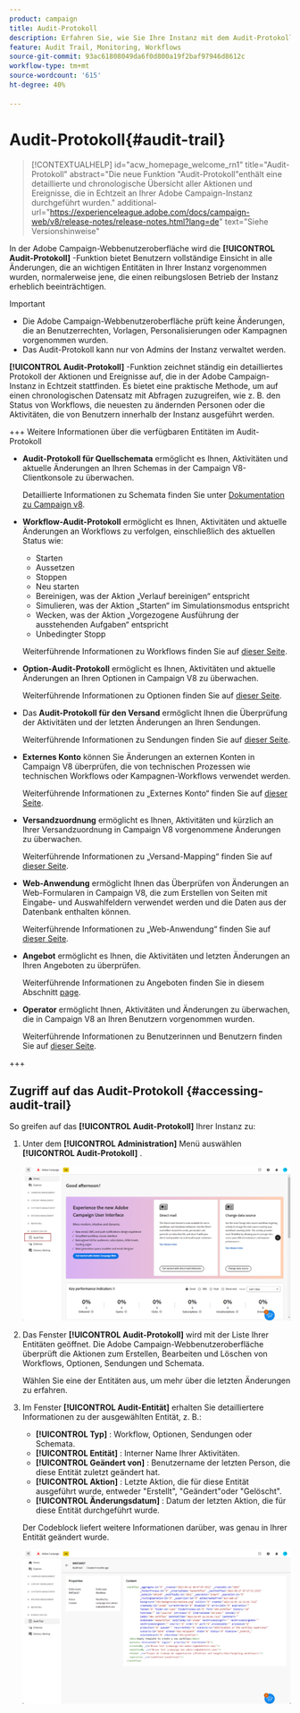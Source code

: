 ```yaml
---
product: campaign
title: Audit-Protokoll
description: Erfahren Sie, wie Sie Ihre Instanz mit dem Audit-Protokoll von Campaign überwachen.
feature: Audit Trail, Monitoring, Workflows
source-git-commit: 93ac61808049da6f0d800a19f2baf97946d8612c
workflow-type: tm+mt
source-wordcount: '615'
ht-degree: 40%

---
```


# Audit-Protokoll{#audit-trail}

>[!CONTEXTUALHELP]
>id="acw_homepage_welcome_rn1"
>title="Audit-Protokoll"
>abstract="Die neue Funktion &quot;Audit-Protokoll&quot;enthält eine detaillierte und chronologische Übersicht aller Aktionen und Ereignisse, die in Echtzeit an Ihrer Adobe Campaign-Instanz durchgeführt wurden."
>additional-url="https://experienceleague.adobe.com/docs/campaign-web/v8/release-notes/release-notes.html?lang=de" text="Siehe Versionshinweise"


In der Adobe Campaign-Webbenutzeroberfläche wird die **[!UICONTROL Audit-Protokoll]** -Funktion bietet Benutzern vollständige Einsicht in alle Änderungen, die an wichtigen Entitäten in Ihrer Instanz vorgenommen wurden, normalerweise jene, die einen reibungslosen Betrieb der Instanz erheblich beeinträchtigen.

>[!IMPORTANT]
>
>* Die Adobe Campaign-Webbenutzeroberfläche prüft keine Änderungen, die an Benutzerrechten, Vorlagen, Personalisierungen oder Kampagnen vorgenommen wurden.
>* Das Audit-Protokoll kann nur von Admins der Instanz verwaltet werden.

**[!UICONTROL Audit-Protokoll]** -Funktion zeichnet ständig ein detailliertes Protokoll der Aktionen und Ereignisse auf, die in der Adobe Campaign-Instanz in Echtzeit stattfinden. Es bietet eine praktische Methode, um auf einen chronologischen Datensatz mit Abfragen zuzugreifen, wie z. B. den Status von Workflows, die neuesten zu ändernden Personen oder die Aktivitäten, die von Benutzern innerhalb der Instanz ausgeführt werden.

+++ Weitere Informationen über die verfügbaren Entitäten im Audit-Protokoll

* **Audit-Protokoll für Quellschemata** ermöglicht es Ihnen, Aktivitäten und aktuelle Änderungen an Ihren Schemas in der Campaign V8-Clientkonsole zu überwachen.

  Detaillierte Informationen zu Schemata finden Sie unter [Dokumentation zu Campaign v8](https://experienceleague.adobe.com/en/docs/campaign/campaign-v8/developer/shemas-forms/schemas).

* **Workflow-Audit-Protokoll** ermöglicht es Ihnen, Aktivitäten und aktuelle Änderungen an Workflows zu verfolgen, einschließlich des aktuellen Status wie:

   * Starten
   * Aussetzen
   * Stoppen
   * Neu starten
   * Bereinigen, was der Aktion „Verlauf bereinigen“ entspricht
   * Simulieren, was der Aktion „Starten“ im Simulationsmodus entspricht
   * Wecken, was der Aktion „Vorgezogene Ausführung der ausstehenden Aufgaben“ entspricht
   * Unbedingter Stopp

  Weiterführende Informationen zu Workflows finden Sie auf [dieser Seite](../workflows/gs-workflows.md).

* **Option-Audit-Protokoll** ermöglicht es Ihnen, Aktivitäten und aktuelle Änderungen an Ihren Optionen in Campaign V8 zu überwachen.

  Weiterführende Informationen zu Optionen finden Sie auf [dieser Seite](https://experienceleague.adobe.com/de/docs/campaign-classic/using/installing-campaign-classic/appendices/configuring-campaign-options).

* Das **Audit-Protokoll für den Versand** ermöglicht Ihnen die Überprüfung der Aktivitäten und der letzten Änderungen an Ihren Sendungen.

  Weiterführende Informationen zu Sendungen finden Sie auf [dieser Seite](../msg/gs-deliveries.md).

* **Externes Konto** können Sie Änderungen an externen Konten in Campaign V8 überprüfen, die von technischen Prozessen wie technischen Workflows oder Kampagnen-Workflows verwendet werden.

  Weiterführende Informationen zu „Externes Konto“ finden Sie auf [dieser Seite](https://experienceleague.adobe.com/en/docs/campaign/campaign-v8/config/configuration/external-accounts).

* **Versandzuordnung** ermöglicht es Ihnen, Aktivitäten und kürzlich an Ihrer Versandzuordnung in Campaign V8 vorgenommene Änderungen zu überwachen.

  Weiterführende Informationen zu „Versand-Mapping“ finden Sie auf [dieser Seite](https://experienceleague.adobe.com/en/docs/campaign/campaign-v8/audience/add-profiles/target-mappings).

* **Web-Anwendung** ermöglicht Ihnen das Überprüfen von Änderungen an Web-Formularen in Campaign V8, die zum Erstellen von Seiten mit Eingabe- und Auswahlfeldern verwendet werden und die Daten aus der Datenbank enthalten können.

  Weiterführende Informationen zu „Web-Anwendung“ finden Sie auf [dieser Seite](https://experienceleague.adobe.com/en/docs/campaign/campaign-v8/content/webapps).

* **Angebot** ermöglicht es Ihnen, die Aktivitäten und letzten Änderungen an Ihren Angeboten zu überprüfen.

  Weiterführende Informationen zu Angeboten finden Sie in diesem Abschnitt [page](../msg/offers.md).

* **Operator** ermöglicht Ihnen, Aktivitäten und Änderungen zu überwachen, die in Campaign V8 an Ihren Benutzern vorgenommen wurden.

  Weiterführende Informationen zu Benutzerinnen und Benutzern finden Sie auf [dieser Seite](https://experienceleague.adobe.com/en/docs/campaign/campaign-v8/offers/interaction-settings/interaction-operators).

+++

## Zugriff auf das Audit-Protokoll {#accessing-audit-trail}

So greifen auf das **[!UICONTROL Audit-Protokoll]** Ihrer Instanz zu:

1. Unter dem **[!UICONTROL Administration]** Menü auswählen **[!UICONTROL Audit-Protokoll]** .

   ![](assets/audit-trail-1.png)

1. Das Fenster **[!UICONTROL Audit-Protokoll]** wird mit der Liste Ihrer Entitäten geöffnet. Die Adobe Campaign-Webbenutzeroberfläche überprüft die Aktionen zum Erstellen, Bearbeiten und Löschen von Workflows, Optionen, Sendungen und Schemata.

   Wählen Sie eine der Entitäten aus, um mehr über die letzten Änderungen zu erfahren.

1. Im Fenster **[!UICONTROL Audit-Entität]** erhalten Sie detailliertere Informationen zu der ausgewählten Entität, z. B.:

   * **[!UICONTROL Typ]** : Workflow, Optionen, Sendungen oder Schemata.
   * **[!UICONTROL Entität]** : Interner Name Ihrer Aktivitäten.
   * **[!UICONTROL Geändert von]** : Benutzername der letzten Person, die diese Entität zuletzt geändert hat.
   * **[!UICONTROL Aktion]** : Letzte Aktion, die für diese Entität ausgeführt wurde, entweder &quot;Erstellt&quot;, &quot;Geändert&quot;oder &quot;Gelöscht&quot;.
   * **[!UICONTROL Änderungsdatum]** : Datum der letzten Aktion, die für diese Entität durchgeführt wurde.

   Der Codeblock liefert weitere Informationen darüber, was genau in Ihrer Entität geändert wurde.

   ![](assets/audit-trail-2.png)

